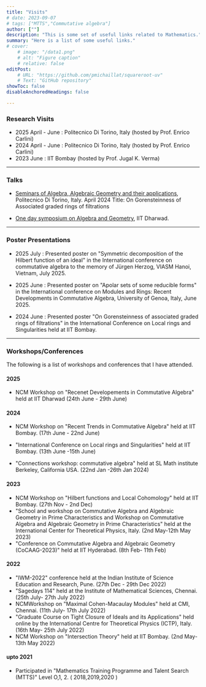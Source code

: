```yaml
---
title: "Visits" 
# date: 2023-09-07
# tags: ["MTTS","Commutative algebra"] 
author: [""]
description: "This is some set of useful links related to Mathematics."
summary: "Here is a list of some useful links."
# cover:
    # image: "/data1.png"
    # alt: "Figure caption"
    # relative: false
editPost:
    # URL: "https://github.com/pmichaillat/squareroot-uv"
    # Text: "GitHub repository"
showToc: false
disableAnchoredHeadings: false

---
```

### Research Visits
+ 2025 April - June : Politecnico Di Torino, Italy (hosted by Prof. Enrico Carlini)
+ 2024 April - June : Politecnico Di Torino, Italy (hosted by Prof. Enrico Carlini)
+ 2023 June : IIT Bombay (hosted by Prof. Jugal K. Verma)


---
### Talks
+ [Seminars of Algebra, Algebraic Geometry and their applications](https://drive.google.com/file/d/1Fy0qPpjNLHezgxUrvNpl5WIIx5KbsHnD/view), Politecnico Di Torino, Italy. April 2024
    Title: On Gorensteinness of Associated graded rings of filtrations

+ [One day symposium on Algebra and Geometry](https://www.iitdh.ac.in/one-day-symposium-algebra-and-geometry-funded-sparc-0), IIT Dharwad.

---
### Poster Presentations
+ 2025 July : Presented poster on "Symmetric decomposition of the Hilbert function of an ideal" in the International conference on commutative algebra to the memory of Jürgen Herzog, VIASM Hanoi, Vietnam, July 2025.

+ 2025 June : Presented poster on "Apolar sets of some reducible forms" in the International conference on Modules and Rings: Recent Developments in Commutative Algebra, University of Genoa, Italy, June 2025.

+ 2024 June : Presented poster "On Gorensteinness of associated graded rings of filtrations" in the International Conference on Local rings and Singularities held at IIT Bombay.

---
### Workshops/Conferences
The following is a list of workshops and conferences that I have attended.
#### 2025
+ NCM Workshop on "Recenet Developements in Commutative Algebra" held at IIT Dharwad (24th June - 29th June)
#### 2024
+ NCM Workshop on "Recent Trends in Commutative Algebra" held at IIT Bombay. (17th June - 22nd June)
+ "International Conference on Local rings and Singularities" held at IIT Bombay. (13th June -15th June)

+ "Connections workshop: commutative algebra" held at SL Math institute Berkeley, California USA. (22nd Jan -26th Jan 2024)


#### 2023
+ NCM Workshop on "Hilbert functions and Local Cohomology" held at IIT Bombay. (27th Nov - 2nd Dec)
+ "School and workshop on Commutative Algebra and Algebraic Geometry in Prime Characteristics and Workshop on Commutative Algebra and Algebraic Geometry in Prime Characteristics" held at the International Center for Theoretical Physics, Italy. (2nd May-12th May 2023)
+ "Conference on Commutative Algebra and Algebraic Geometry (CoCAAG-2023)" held at IIT Hyderabad. (8th Feb- 11th Feb)


#### 2022
+  "IWM-2022" conference held at the Indian Institute of Science Education and Research, Pune. (27th Dec - 29th Dec 2022)
+ "Sagedays 114" held at the Institute of Mathematical Sciences, Chennai. (25th July- 27th July 2022)
+  NCMWorkshop on "Maximal Cohen-Macaulay Modules" held at CMI, Chennai. (11th July- 17th July 2022)
+  "Graduate Course on Tight Closure of Ideals and its Applications" held online by the International Centre for Theoretical Physics (ICTP), Italy. (16th May- 25th July 2022)
+ NCM Workshop on "Intersection Theory" held at IIT Bombay. (2nd May- 13th May 2022)


#### upto 2021 
+  Participated in "Mathematics Training Programme and Talent Search (MTTS)" Level O,1, 2. ( 2018,2019,2020 )